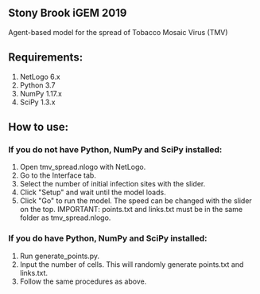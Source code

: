 Stony Brook iGEM 2019
----------------------
Agent-based model for the spread of Tobacco Mosaic Virus (TMV)

## Requirements:
1. NetLogo 6.x
2. Python 3.7
3. NumPy 1.17.x
4. SciPy 1.3.x

## How to use:
### If you do not have Python, NumPy and SciPy installed:
  1. Open tmv_spread.nlogo with NetLogo.
  2. Go to the Interface tab.
  3. Select the number of initial infection sites with the slider.
  4. Click "Setup" and wait until the model loads.
  5. Click "Go" to run the model. The speed can be changed with the slider on the top.
  IMPORTANT: points.txt and links.txt must be in the same folder as tmv_spread.nlogo.

### If you do have Python, NumPy and SciPy installed:
  1. Run generate_points.py.
  2. Input the number of cells. This will randomly generate points.txt and links.txt.
  3. Follow the same procedures as above.
